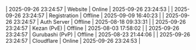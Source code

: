 | 2025-09-26 23:24:57 | Website | Online | 2025-09-26 23:24:53 |
| 2025-09-26 23:24:57 | Registration | Offline | 2025-09-09 16:40:23 |
| 2025-09-26 23:24:57 | Auth Server | Offline | 2025-08-18 09:33:31 |
| 2025-09-26 23:24:57 | Kezan (PvE) | Offline | 2025-08-03 17:58:02 |
| 2025-09-26 23:24:57 | Gurubashi (PvP) | Offline | 2025-08-23 21:44:06 |
| 2025-09-26 23:24:57 | Cloudflare | Online | 2025-09-26 23:24:53 |
